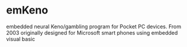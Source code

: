 # emKeno
embedded neural Keno/gambling program for Pocket PC devices.
From 2003 originally designed for Microsoft smart phones using embedded visual basic
